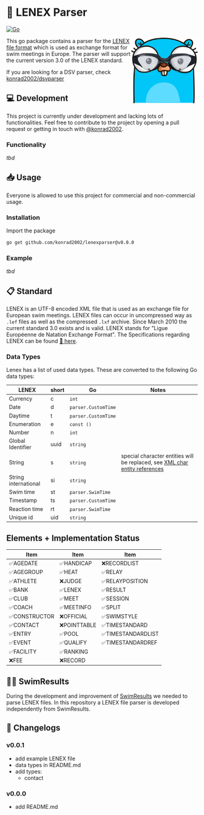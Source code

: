 # 📝 LENEX Parser

[![Go](https://github.com/konrad2002/lenexparser/actions/workflows/go.yml/badge.svg)](https://github.com/konrad2002/lenexparser/actions/workflows/go.yml)

<img src="lenexparser.png" align="right" alt="dsvparser logo" width="175">

This go package contains a parser for the [LENEX file format](https://www.wikiwand.com/de/Lenex) which is used as exchange format for swim meetings in Europe. The parser will support the current version 3.0 of the LENEX standard.

If you are looking for a DSV parser, check [konrad2002/dsvparser](https://github.com/konrad2002/dsvparser)

## 💻 Development

This project is currently under development and lacking lots of functionalities.
Feel free to contribute to the project by opening a pull request or getting in touch with [@konrad2002](https://weiss-konrad.de).

### Functionality

*tbd*

## 📥 Usage

Everyone is allowed to use this project for commercial and non-commercial usage.

### Installation

Import the package

```sh
go get github.com/konrad2002/lenexparser@v0.0.0
```

### Example

*tbd*

## 📋 Standard

LENEX is an UTF-8 encoded XML file that is used as an exchange file for European swim meetings. LENEX files can occur in uncompressed way as `.lef` files as well as the compressed `.lxf` archive. Since March 2010 the current standard 3.0 exists and is valid. LENEX stands for "Ligue Européenne de Natation Exchange Format". The Specifications regarding LENEX can be found [🔗 here](https://wiki.swimrankings.net/index.php/swimrankings:Lenex).

### Data Types

Lenex has a list of used data types. These are converted to the following Go data types:

| LENEX                | short | Go                  | Notes                                                                                                                                            |
|----------------------|-------|---------------------|--------------------------------------------------------------------------------------------------------------------------------------------------|
| Currency             | c     | `int`               |                                                                                                                                                  |
| Date                 | d     | `parser.CustomTime` |                                                                                                                                                  |
| Daytime              | t     | `parser.CustomTime` |                                                                                                                                                  |
| Enumeration          | e     | `const ()`          |                                                                                                                                                  |
| Number               | n     | `int`               |                                                                                                                                                  |
| Global Identifier    | uuid  | `string`            |                                                                                                                                                  |
| String               | s     | `string`            | special character entities will be replaced, see [XML char entity references](https://www.wikiwand.com/en/XML_entity?mobile-app=true&theme=dark) |
| String international | si    | `string`            |                                                                                                                                                  |
| Swim time            | st    | `parser.SwimTime`   |                                                                                                                                                  |
| Timestamp            | ts    | `parser.CustomTime` |                                                                                                                                                  |
| Reaction time        | rt    | `parser.SwimTime`   |                                                                                                                                                  |
| Unique id            | uid   | `string`            |                                                                                                                                                  |

## Elements + Implementation Status

| Item           | Item        | Item                 |
|----------------|-------------|----------------------|
| ✅AGEDATE       | ✅HANDICAP   | ❌RECORDLIST          |
| ✅AGEGROUP      | ✅HEAT       | ✅RELAY               |
| ✅ATHLETE       | ❌JUDGE      | ✅RELAYPOSITION       |
| ✅BANK          | ✅LENEX      | ✅RESULT              |
| ✅CLUB          | ✅MEET       | ✅SESSION             |
| ✅COACH         | ✅MEETINFO   | ✅SPLIT               |
| ✅CONSTRUCTOR   | ❌OFFICIAL   | ✅SWIMSTYLE           |
| ✅CONTACT       | ❌POINTTABLE | ✅TIMESTANDARD        |
| ✅ENTRY         | ✅POOL       | ✅TIMESTANDARDLIST    |
| ✅EVENT         | ✅QUALIFY    | ✅TIMESTANDARDREF     |
| ✅FACILITY      | ✅RANKING    |                      |
| ❌FEE           | ❌RECORD     |                      |



## 🏊‍♀️ SwimResults

During the development and improvement of [SwimResults](https://swimresults.de) we needed to parse LENEX files. In this repository a LENEX file parser is developed independently from SwimResults.

## 📄 Changelogs

### v0.0.1

- add example LENEX file
- data types in README.md
- add types:
  - contact

### v0.0.0

- add README.md
